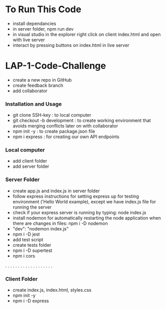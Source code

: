 
# To Run This Code

- install dependancies
- in server folder, npm run dev
- in visual studio in the explorer right click on client index.html and open with live server
- interact by pressing buttons on index.html in live server



# LAP-1-Code-Challenge

- create a new repo in GitHub
- create feedback branch
- add collaborator

### Installation and Usage

- git clone SSH-key : to local computer
- git checkout -b development : to create working environment that avoids merging conflicts later on with collaborator
- npm init -y : to create package.json file
- npm i express : for creating our own API endpoints

### Local computer

- add client folder
- add server folder

### Server Folder

- create app.js and index.js in server folder
- follow express instructions for setting express up for testing environment ('Hello World example), except we have index.js file for running the server
- check if your express server is running by typing: node index.js
- install nodemon for automatically restarting the node application when there are changes in files: npm i -D nodemon
- "dev": "nodemon index.js"
- npm i -D jest
- add test script
- create tests folder
- npm i -D supertest
- npm i cors

.
.
.
.
.
.
.
.
.
.
.
.
.
.
.
.
.
.
.

### Client Folder

- create index.js, index.html, styles.css
- npm init -y
- npm i -D express
